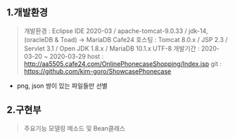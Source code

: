 ## 1.개발환경

> 개발환경 : Eclipse IDE 2020-03 / apache-tomcat-9.0.33 / jdk-14, (oracleDB & Toad) -> MariaDB
> Cafe24 호스팅 : Tomcat 8.0.x / JSP 2.3 / Servlet 3.1 / Open JDK 1.8.x / MariaDB 10.1.x UTF-8
> 개발기간 : 2020-03-20 ~ 2020-03-29
> host : http://aa5505.cafe24.com/OnlinePhonecaseShopping/Index.jsp
> git : https://github.com/kim-goro/ShowcasePhonecase

* png, json 쌍이 있는 파일들만 선별

## 2.구현부

> 주요기능
> 모델링
> 메소드 및 Bean클래스
